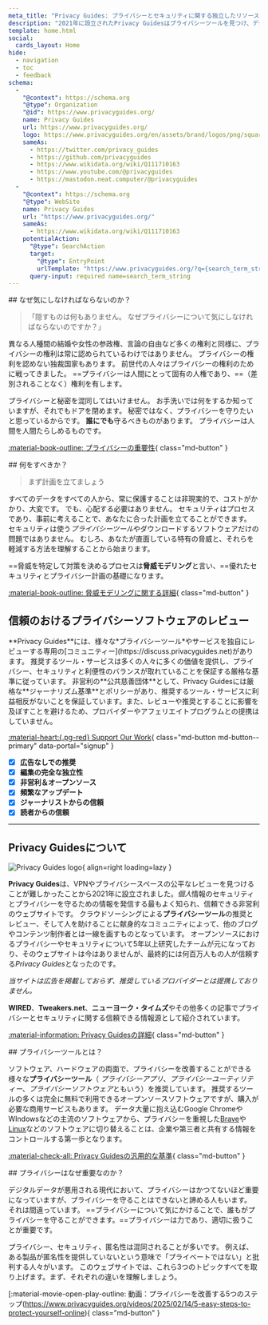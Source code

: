 ```yaml
---
meta_title: "Privacy Guides: プライバシーとセキュリティに関する独立したリソース"
description: "2021年に設立されたPrivacy Guidesはプライバシーツールを見つけ、デジタルライフの保護について学ぶことのできる、最もよく知られた信頼できる非営利のリソースです。"
template: home.html
social:
  cards_layout: Home
hide:
  - navigation
  - toc
  - feedback
schema:
  - 
    "@context": https://schema.org
    "@type": Organization
    "@id": https://www.privacyguides.org/
    name: Privacy Guides
    url: https://www.privacyguides.org/
    logo: https://www.privacyguides.org/en/assets/brand/logos/png/square/pg-yellow.png
    sameAs:
      - https://twitter.com/privacy_guides
      - https://github.com/privacyguides
      - https://www.wikidata.org/wiki/Q111710163
      - https://www.youtube.com/@privacyguides
      - https://mastodon.neat.computer/@privacyguides
  - 
    "@context": https://schema.org
    "@type": WebSite
    name: Privacy Guides
    url: "https://www.privacyguides.org/"
    sameAs:
      - https://www.wikidata.org/wiki/Q111710163
    potentialAction:
      "@type": SearchAction
      target:
        "@type": EntryPoint
        urlTemplate: "https://www.privacyguides.org/?q={search_term_string}"
      query-input: required name=search_term_string
---
```


<!-- markdownlint-disable -->
<div class="grid" markdown>
<div markdown>
## なぜ気にしなければならないのか？

> 「隠すものは何もありません。 なぜプライバシーについて気にしなければならないのですか？」

異なる人種間の結婚や女性の参政権、言論の自由など多くの権利と同様に、プライバシーの権利は常に認められているわけではありません。 プライバシーの権利を認めない独裁国家もあります。 前世代の人々はプライバシーの権利のために戦ってきました。 ==プライバシーは人間にとって固有の人権であり、==（差別されることなく）権利を有します。

プライバシーと秘密を混同してはいけません。 お手洗いでは何をするか知っていますが、それでもドアを閉めます。 秘密ではなく、プライバシーを守りたいと思っているからです。 **誰にでも**守るべきものがあります。 プライバシーは人間を人間たらしめるものです。

[:material-book-outline: プライバシーの重要性](basics/why-privacy-matters.md){ class="md-button" }
</div>

<div markdown>
## 何をすべきか？

> まず計画を立てましょう

すべてのデータをすべての人から、常に保護することは非現実的で、コストがかかり、大変です。 でも、心配する必要はありません。 セキュリティはプロセスであり、事前に考えることで、あなたに合った計画を立てることができます。 セキュリティは使う*プライバシーツール*やダウンロードするソフトウェアだけの問題ではありません。 むしろ、あなたが直面している特有の脅威と、それらを軽減する方法を理解することから始まります。

==脅威を特定して対策を決めるプロセスは**脅威モデリング**と言い、==優れたセキュリティとプライバシー計画の基礎になります。

[:material-book-outline: 脅威モデリングに関する詳細](basics/threat-modeling.md){ class="md-button" }
</div>
</div>

## 信頼のおけるプライバシーソフトウェアのレビュー

<div class="grid" markdown>

<div markdown>
**Privacy Guides**には、様々な*プライバシーツール*やサービスを独自にレビューする専用の[コミュニティー](https://discuss.privacyguides.net)があります。 推奨するツール・サービスは多くの人々に多くの価値を提供し、プライバシー、セキュリティと利便性のバランスが取れていることを保証する厳格な基準に従っています。 非営利の**公共慈善団体**として、Privacy Guidesには厳格な**ジャーナリズム基準**とポリシーがあり、推奨するツール・サービスに利益相反がないことを保証しています。また、レビューや推奨とすることに影響を及ぼすことを避けるため、プロバイダーやアフェリエイトプログラムとの提携はしていません。

[:material-heart:{.pg-red} Support Our Work](about/donate.md){ class="md-button md-button--primary" data-portal="signup" }

</div>

- [x] **広告なしでの推奨**
- [x] **編集の完全な独立性**
- [x] **非営利＆オープンソース**
- [x] **頻繁なアップデート**
- [x] **ジャーナリストからの信頼**
- [x] **読者からの信頼**

</div>

---

## Privacy Guidesについて

![Privacy Guides logo](assets/brand/logos/png/square/pg-yellow.png){ align=right loading=lazy }

**Privacy Guides**は、VPNやプライバシースペースの公平なレビューを見つけることが難しかったことから2021年に設立されました。*個人*情報のセキュリティとプライバシーを守るための情報を発信する最もよく知られ、信頼できる非営利のウェブサイトです。 クラウドソーシングによる**プライバシーツール**の推奨とレビュー、そして人を助けることに献身的なコミュニティによって、他のブログやコンテンツ制作者とは一線を画すものとなっています。 オープンソースにおけるプライバシーやセキュリティについて5年以上研究したチームが元になっており、そのウェブサイトは今はありませんが、最終的には何百万人もの人が信頼する*Privacy Guides*となったのです。

*当サイトは広告を掲載しておらず、推奨しているプロバイダーとは提携しておりません。*

**WIRED**、**Tweakers.net**、**ニューヨーク・タイムズ**やその他多くの記事でプライバシーとセキュリティに関する信頼できる情報源として紹介されています。

[:material-information: Privacy Guidesの詳細](about.md){ class="md-button" }

<div class="grid" markdown>
<div markdown>
## プライバシーツールとは？

ソフトウェア、ハードウェアの両面で、プライバシーを改善することができる様々な**プライバシーツール**（ *プライバシーアプリ*、*プライバシーユーティリティー*、*プライバシーソフトウェア*ともいう）を推奨しています。 推奨するツールの多くは完全に無料で利用できるオープンソースソフトウェアですが、購入が必要な商用サービスもあります。 データ大量に抱え込むGoogle ChromeやWIndowsなどの主流のソフトウェアから、プライバシーを重視した[Brave](desktop-browsers.md#brave)や[Linux](desktop.md)などのソフトウェアに切り替えることは、企業や第三者と共有する情報をコントロールする第一歩となります。

[:material-check-all: Privacy Guidesの汎用的な基準](about/criteria.md){ class="md-button" }
</div>

<div markdown>
## プライバシーはなぜ重要なのか？

デジタルデータが悪用される現代において、プライバシーはかつてないほど重要になっていますが、プライバシーを守ることはできないと諦める人もいます。 それは間違っています。 ==プライバシーについて気にかけることで、誰もがプライバシーを守ることができます。==プライバシーは力であり、適切に扱うことが重要です。

プライバシー、セキュリティ、匿名性は混同されることが多いです。 例えば、ある製品が匿名性を提供していないという意味で「プライベートではない」と批判する人々がいます。 このウェブサイトでは、これら3つのトピックすべてを取り上げます。まず、それぞれの違いを理解しましょう。

[:material-movie-open-play-outline: 動画：プライバシーを改善する5つのステップ(https://www.privacyguides.org/videos/2025/02/14/5-easy-steps-to-protect-yourself-online){ class="md-button" }
</div>
</div>
